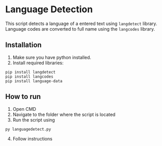 # Language Detection
This script detects a language of a entered text using `langdetect` library.<br>
Language codes are converted to full name using the `langcodes` library.

## Installation
1. Make sure you have python installed.
2. Install required libraries:
```
pip install langdetect
pip install langcodes
pip install language-data
```

## How to run
1. Open CMD
2. Navigate to the folder where the script is located
3. Run the script using
```
py languagedetect.py
```
4. Follow instructions
